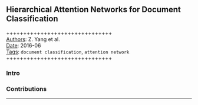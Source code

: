 ## Hierarchical Attention Networks for Document Classification

+++++++++++++++++++++++++++++++  
<ins>Authors</ins>: Z. Yang et al.  
<ins>Date</ins>: 2016-06  
<ins>Tags</ins>: `document classification`, `attention network`  
+++++++++++++++++++++++++++++++

### Intro


### Contributions

***

